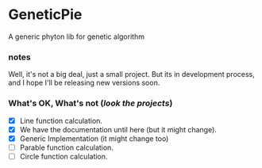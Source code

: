 # GeneticPie

A generic phyton lib for genetic algorithm

### notes

Well, it's not a big deal, just a small project.
But its in development process, and I hope I'll be releasing new versions soon.

### What's OK, What's not (_look the projects_)
 - [x] Line function calculation.
 - [x] We have the documentation until here (but it might change).
 - [X] Generic Implementation (it might change too)
 - [ ] Parable function calculation.
 - [ ] Circle function calculation.
